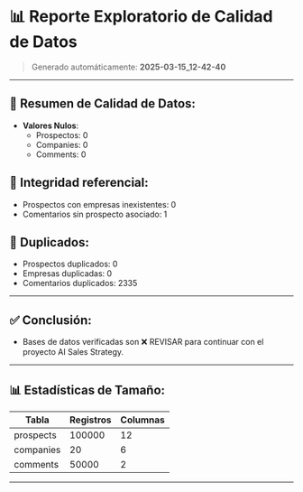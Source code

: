 
# 📊 Reporte Exploratorio de Calidad de Datos
> Generado automáticamente: **2025-03-15_12-42-40**

---

## 🔹 Resumen de Calidad de Datos:

- **Valores Nulos**:
  - Prospectos: 0
  - Companies: 0
  - Comments: 0

## 🔗 Integridad referencial:
- Prospectos con empresas inexistentes: 0
- Comentarios sin prospecto asociado: 1

## 📌 Duplicados:
- Prospectos duplicados: 0
- Empresas duplicadas: 0
- Comentarios duplicados: 2335

---

## ✅ Conclusión:
- Bases de datos verificadas son ❌ REVISAR para continuar con el proyecto AI Sales Strategy.

---

## 📊 Estadísticas de Tamaño:
| Tabla      | Registros | Columnas |
|------------|-----------------|-------------|
| prospects  | 100000 | 12 |
| companies  | 20 | 6 |
| comments  | 50000 | 2 |

---

